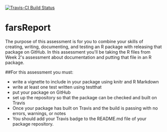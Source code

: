 
[![Travis-CI Build Status](https://travis-ci.org/.svg?branch=master)](https://travis-ci.org/)

# farsReport
The purpose of this assessment is for you to combine your skills of creating, writing, documenting, and testing an R package with releasing that package on GitHub. In this assessment you'll be taking the R files from Week 2's assessment about documentation and putting that file in an R package.

##For this assessment you must:

* write a vignette to include in your package using knitr and R Markdown
* write at least one test written using testthat
* put your package on GitHub
* set up the repository so that the package can be checked and built on Travis
* Once your package has built on Travis and the build is passing with no errors, warnings, or notes 
* You should add your Travis badge to the README.md file of your package repository.
